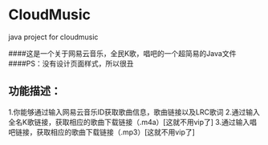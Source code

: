 # CloudMusic
java project for cloudmusic

####这是一个关于网易云音乐，全民K歌，唱吧的一个超简易的Java文件
####PS：没有设计页面样式，所以很丑

功能描述：
--------
1.你能够通过输入网易云音乐ID获取歌曲信息，歌曲链接以及LRC歌词
2.通过输入全名K歌链接，获取相应的歌曲下载链接（.m4a）[这就不用vip了]
3.通过输入唱吧链接，获取相应的歌曲下载链接（.mp3）[这就不用vip了]
